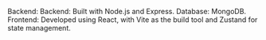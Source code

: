 Backend: Backend: Built with Node.js and Express.
Database: MongoDB.
Frontend: Developed using React, with Vite as the build tool and Zustand for state management.
